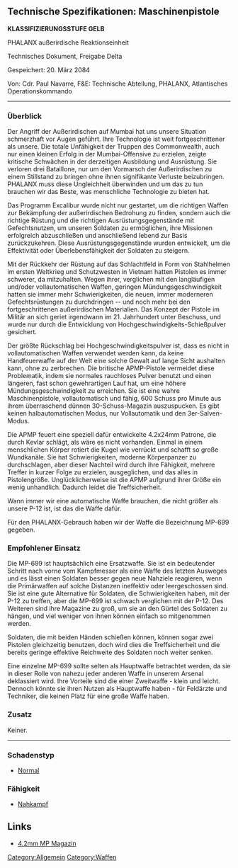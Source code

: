 ## Technische Spezifikationen: Maschinenpistole

**KLASSIFIZIERUNGSSTUFE GELB**

PHALANX außerirdische Reaktionseinheit

Technisches Dokument, Freigabe Delta

Gespeichert: 20. März 2084

Von: Cdr. Paul Navarre, F&E: Technische Abteilung, PHALANX, Atlantisches
Operationskommando

------------------------------------------------------------------------

### Überblick

Der Angriff der Außerirdischen auf Mumbai hat uns unsere Situation
schmerzhaft vor Augen geführt. Ihre Technologie ist weit
fortgeschrittener als unsere. Die totale Unfähigkeit der Truppen des
Commonwealth, auch nur einen kleinen Erfolg in der Mumbai-Offensive zu
erzielen, zeigte kritische Schwächen in der derzeitigen Ausbildung und
Ausrüstung. Sie verloren drei Bataillone, nur um den Vormarsch der
Außerirdischen zu einem Stillstand zu bringen ohne ihnen signifikante
Verluste beizubringen. PHALANX muss diese Ungleichheit überwinden und um
das zu tun brauchen wir das Beste, was menschliche Technologie zu bieten
hat.

Das Programm Excalibur wurde nicht nur gestartet, um die richtigen
Waffen zur Bekämpfung der außerirdischen Bedrohung zu finden, sondern
auch die richtige Rüstung und die richtigen Ausrüstungsgegenstände mit
Gefechtsnutzen, um unseren Soldaten zu ermöglichen, ihre Missionen
erfolgreich abzuschließen und anschließend lebend zur Basis
zurückzukehren. Diese Ausrüstungsgegenstände wurden entwickelt, um die
Effektivität oder Überlebensfähigkeit der Soldaten zu steigern.

Mit der Rückkehr der Rüstung auf das Schlachtfeld in Form von
Stahlhelmen im ersten Weltkrieg und Schutzwesten in Vietnam hatten
Pistolen es immer schwerer, da mitzuhalten. Wegen ihrer, verglichen mit
den langläufigen und/oder vollautomatischen Waffen, geringen
Mündungsgeschwindigkeit hatten sie immer mehr Schwierigkeiten, die
neuen, immer moderneren Gefechtsrüstungen zu durchdringen -- und noch
mehr bei den fortgeschrittenen außerirdischen Materialien. Das Konzept
der Pistole im Militär an sich geriet irgendwann im 21. Jahrhundert
unter Beschuss, und wurde nur durch die Entwicklung von
Hochgeschwindigkeits-Schießpulver gesichert.

Der größte Rückschlag bei Hochgeschwindigkeitspulver ist, dass es nicht
in vollautomatischen Waffen verwendet werden kann, da keine
Handfeuerwaffe auf der Welt eine solche Gewalt auf lange Sicht aushalten
kann, ohne zu zerbrechen. Die britische APMP-Pistole vermeidet diese
Problematik, indem sie normales rauchloses Pulver benutzt und einen
längeren, fast schon gewehrartigen Lauf hat, um eine höhere
Mündungsgeschwindigkeit zu erreichen. Sie ist eine wahre
Maschinenpistole, vollautomatisch und fähig, 600 Schuss pro Minute aus
ihrem überraschend dünnen 30-Schuss-Magazin auszuspucken. Es gibt keinen
halbautomatischen Modus, nur Vollautomatik und den 3er-Salven-Modus.

Die APMP feuert eine speziell dafür entwickelte 4.2x24mm Patrone, die
durch Kevlar schlägt, als wäre es nicht vorhanden. Einmal in einem
menschlichen Körper rotiert die Kugel wie verrückt und schafft so große
Wundkanäle. Sie hat Schwierigkeiten, moderne Körperpanzer zu
durchschlagen, aber dieser Nachteil wird durch ihre Fähigkeit, mehrere
Treffer in kurzer Folge zu erzielen, ausgeglichen, und das alles in
Pistolengröße. Unglücklicherweise ist die APMP aufgrund ihrer Größe ein
wenig unhandlich. Dadurch leidet die Treffsicherheit.

Wann immer wir eine automatische Waffe brauchen, die nicht größer als
unsere P-12 ist, ist das die Waffe dafür.

Für den PHALANX-Gebrauch haben wir der Waffe die Bezeichnung MP-699
gegeben.

### Empfohlener Einsatz

Die MP-699 ist hauptsächlich eine Ersatzwaffe. Sie ist ein bedeutender
Schritt nach vorne vom Kampfmesser als eine Waffe des letzten Ausweges
und es lässt einen Soldaten besser gegen neue Nahziele reagieren, wenn
die Primärwaffen auf solche Distanzen ineffektiv oder leergeschossen
sind. Sie ist eine gute Alternative für Soldaten, die Schwierigkeiten
haben, mit der P-12 zu treffen, aber die MP-699 ist schwach verglichen
mit der P-12. Des Weiteren sind ihre Magazine zu groß, um sie an den
Gürtel des Soldaten zu hängen, und viel weniger von ihnen können einfach
so mitgenommen werden.

Soldaten, die mit beiden Händen schießen können, können sogar zwei
Pistolen gleichzeitig benutzen, doch wird dies die Treffsicherheit und
die bereits geringe effektive Reichweite des Soldaten noch weiter
senken.

Eine einzelne MP-699 sollte selten als Hauptwaffe betrachtet werden, da
sie in dieser Rolle von nahezu jeder anderen Waffe in unserem Arsenal
deklassiert wird. Ihre Vorteile sind die einer Zweitwaffe - klein und
leicht. Dennoch könnte sie ihren Nutzen als Hauptwaffe haben - für
Feldärzte und Techniker, die keinen Platz für eine große Waffe haben.

### Zusatz

Keiner.

------------------------------------------------------------------------

### Schadenstyp

- [Normal](Schaden/Normal "wikilink")

### Fähigkeit

- [Nahkampf](Fähigkeiten/Nahkampf "wikilink")

## Links

- [4.2mm MP Magazin](Ausrüstung/Munition/4.2mm_MP_Magazin "wikilink")

[Category:Allgemein](Category:Allgemein "wikilink")
[Category:Waffen](Category:Waffen "wikilink")